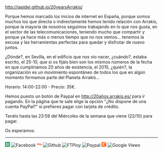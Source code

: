 <http://japidei.github.io/20yearsArrakis/>

Porque hemos marcado los inicios de internet en España, porque somos muchos los que directa o indirectamente hemos tenido relación con Arrakis, porque la mayoría de nosotros seguimos trabajando en lo que nos gusta, en el sector de las telecomunicaciones, teniendo mucho que compartir y porque ya hace más o menos tiempo que no nos vemos… tenemos la excusa y las herramientas perfectas para quedar y disfrutar de nuevo juntos.

¿Dónde?, en Sevilla, en el edificio que nos vio nacer, ¿cuándo?, estaba escrito, el 25-10, que si os fijáis bien son los mismos números de la fecha en que cumpliríamos 20 años de existencia, el 2015, ¿quién?, la organización es un movimiento espontáneo de todos los que en algún momento formamos parte del Planeta Arrakis… 

Horario: 14:00-22:00 - Precio: 35€.

Hemos puesto un botón de Paypal en http://20años.arrakis.es/ para ir pagando. En la página que te sale elige la opción "¿No dispone de una cuenta PayPal?" si prefieres pagar con tarjeta de crédito.

Tenéis hasta las 23:59 del Miércoles de la semana que viene (22/10) para pagar.

Os esperamos.

---

![Google Spreadsheets](/tech/google-spreadsheet.png?raw=true "Google Spreadsheets")
![Facebook](/tech/facebook.ico?raw=true "Facebook")
![Bit.ly](/tech/bitly.png?raw=true "Bit.ly")
![Github](/tech/github.ico?raw=true "Github")
![FTPloy](/tech/ftploy.ico?raw=true "FTPloy")
![Paypal](/tech/paypal.ico?raw=true "Paypal")
![Eventbrite](/tech/eventbrite.ico?raw=true "Eventbrite")
![Google Views](/tech/google-views.ico?raw=true "Google Views")

